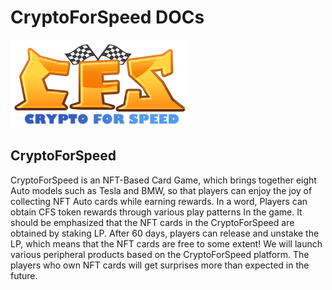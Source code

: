# CryptoForSpeed DOCs

<!-- ![avatar](./assets/logo.png) -->
<img src="./assets/logo.png" alt="图片替换文本" width="288" height="141" align="bottom" />

## <div id="CryptoForSpeed">CryptoForSpeed</div>

CryptoForSpeed is an NFT-Based Card Game, which brings together eight Auto models such as Tesla and BMW, so that players can enjoy the joy of collecting NFT Auto cards while earning rewards. In a word, Players can obtain CFS token rewards through various play patterns In the game. It should be emphasized that the NFT cards in the CryptoForSpeed are obtained by staking LP. After 60 days, players can release and unstake the LP, which means that the NFT cards are free to some extent! We will launch various peripheral products based on the CryptoForSpeed platform. The players who own NFT cards will get surprises more than expected in the future.
